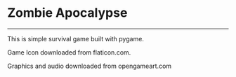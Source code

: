 <h1>Zombie Apocalypse</h1>
<hr>
<p>This is simple survival game built with pygame.</p>
<p>Game Icon downloaded from flaticon.com.</p> 
<p>Graphics and audio downloaded from opengameart.com</p>
